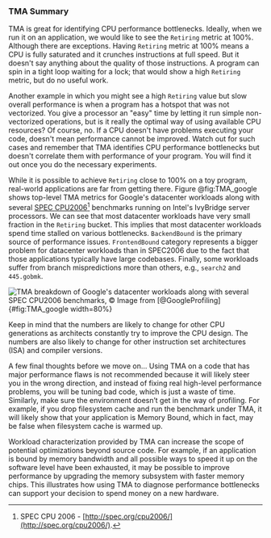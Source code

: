### TMA Summary

TMA is great for identifying CPU performance bottlenecks. Ideally, when we run it on an application, we would like to see the `Retiring` metric at 100%. Although there are exceptions. Having `Retiring` metric at 100% means a CPU is fully saturated and it crunches instructions at full speed. But it doesn't say anything about the quality of those instructions. A program can spin in a tight loop waiting for a lock; that would show a high `Retiring` metric, but do no useful work. 

Another example in which you might see a high `Retiring` value but slow overall performance is when a program has a hotspot that was not vectorized. You give a processor an "easy" time by letting it run simple non-vectorized operations, but is it really the optimal way of using available CPU resources? Of course, no. If a CPU doesn't have problems executing your code, doesn't mean performance cannot be improved. Watch out for such cases and remember that TMA identifies CPU performance bottlenecks but doesn't correlate them with performance of your program. You will find it out once you do the necessary experiments.

While it is possible to achieve `Retiring` close to 100% on a toy program, real-world applications are far from getting there. Figure @fig:TMA_google shows top-level TMA metrics for Google's datacenter workloads along with several [SPEC CPU2006](http://spec.org/cpu2006/)[^13] benchmarks running on Intel's IvyBridge server processors. We can see that most datacenter workloads have very small fraction in the `Retiring` bucket. This implies that most datacenter workloads spend time stalled on various bottlenecks. `BackendBound` is the primary source of performance issues. `FrontendBound` category represents a bigger problem for datacenter workloads than in SPEC2006 due to the fact that those applications typically have large codebases. Finally, some workloads suffer from branch mispredictions more than others, e.g., `search2` and `445.gobmk`.

![TMA breakdown of Google's datacenter workloads along with several SPEC CPU2006 benchmarks, *© Image from [@GoogleProfiling]*](../../img/pmu-features/TMA_google.jpg){#fig:TMA_google width=80%}

Keep in mind that the numbers are likely to change for other CPU generations as architects constantly try to improve the CPU design. The numbers are also likely to change for other instruction set architectures (ISA) and compiler versions.

A few final thoughts before we move on... Using TMA on a code that has major performance flaws is not recommended because it will likely steer you in the wrong direction, and instead of fixing real high-level performance problems, you will be tuning bad code, which is just a waste of time. Similarly, make sure the environment doesn’t get in the way of profiling. For example, if you drop filesystem cache and run the benchmark under TMA, it will likely show that your application is Memory Bound, which in fact, may be false when filesystem cache is warmed up.

Workload characterization provided by TMA can increase the scope of potential optimizations beyond source code. For example, if an application is bound by memory bandwidth and all possible ways to speed it up on the software level have been exhausted, it may be possible to improve performance by upgrading the memory subsystem with faster memory chips. This illustrates how using TMA to diagnose performance bottlenecks can support your decision to spend money on a new hardware.

[^13]: SPEC CPU 2006 - [http://spec.org/cpu2006/](http://spec.org/cpu2006/).